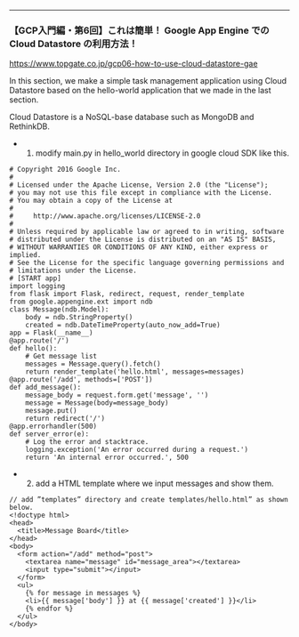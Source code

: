 

***

### 【GCP入門編・第6回】これは簡単！ Google App Engine での Cloud Datastore の利用方法！
https://www.topgate.co.jp/gcp06-how-to-use-cloud-datastore-gae

In this section, we make a simple task management application using Cloud Datastore based on the hello-world application that we made in the last section.  

Cloud Datastore is a NoSQL-base database such as MongoDB and RethinkDB.

- 1. modify main.py in hello_world directory in google cloud SDK like this.
```
# Copyright 2016 Google Inc.
#
# Licensed under the Apache License, Version 2.0 (the "License");
# you may not use this file except in compliance with the License.
# You may obtain a copy of the License at
#
#     http://www.apache.org/licenses/LICENSE-2.0
#
# Unless required by applicable law or agreed to in writing, software
# distributed under the License is distributed on an "AS IS" BASIS,
# WITHOUT WARRANTIES OR CONDITIONS OF ANY KIND, either express or implied.
# See the License for the specific language governing permissions and
# limitations under the License.
# [START app]
import logging
from flask import Flask, redirect, request, render_template
from google.appengine.ext import ndb
class Message(ndb.Model):
    body = ndb.StringProperty()
    created = ndb.DateTimeProperty(auto_now_add=True)
app = Flask(__name__)
@app.route('/')
def hello():
    # Get message list
    messages = Message.query().fetch()
    return render_template('hello.html', messages=messages)
@app.route('/add', methods=['POST'])
def add_message():
    message_body = request.form.get('message', '')
    message = Message(body=message_body)
    message.put()
    return redirect('/')
@app.errorhandler(500)
def server_error(e):
    # Log the error and stacktrace.
    logging.exception('An error occurred during a request.')
    return 'An internal error occurred.', 500
```
    
- 2. add a HTML template where we input messages and show them.
```
// add ”templates” directory and create templates/hello.html” as shown below.
<!doctype html>
<head>
  <title>Message Board</title>
</head>
<body>
  <form action="/add" method="post">
    <textarea name="message" id="message_area"></textarea>
    <input type="submit"></input>
  </form>
  <ul>
    {% for message in messages %}
    <li>{{ message['body'] }} at {{ message['created'] }}</li>
    {% endfor %}
  </ul>
</body>
```


    
    
